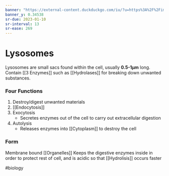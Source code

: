 ```yaml
---
banner: "https://external-content.duckduckgo.com/iu/?u=https%3A%2F%2Fimages.fineartamerica.com%2Fimages-medium-large%2Fcoloured-tem-of-mammalian-lysosomes-dr-gopal-murti.jpg&f=1&nofb=1&ipt=79a898bc7aec03ac2a3ea7a0f89d912177b07c005995482dbfa7b69fa6635d6a&ipo=images"
banner_y: 0.34538
sr-due: 2023-01-10
sr-interval: 13
sr-ease: 269
---
```

# Lysosomes

Lysosomes are small sacs found within the cell, usually **0.5-1µm** long.
Contain [[3 Enzymes]] such as [[Hydrolases]] for breaking down unwanted substances.

### Four Functions
1. Destroy/digest unwanted materials
2. [[Endocytosis]]
3. Exocytosis
	- Secretes enzymes out of the cell to carry out extracellular digestion
4. Autolysis
	- Releases enzymes into [[Cytoplasm]] to destroy the cell

### Form
Membrane bound [[Organelles]]
Keeps the digestive enzymes inside in order to protect rest of cell, and is acidic so that [[Hydrolisis]] occurs faster

#biology 